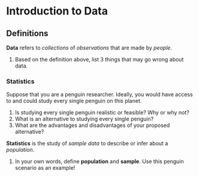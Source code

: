# Introduction to Data

## Definitions
**Data** refers to *collections* of *observations* that are made by *people*.
1. Based on the definition above, list 3 things that may go wrong about data.

### Statistics
Suppose that you are a penguin researcher. Ideally, you would have access to and could study every single penguin on this planet.

1. Is studying every single penguin realistic or feasible? Why or why not?
2. What is an alternative to studying every single penguin?
3. What are the advantages and disadvantages of your proposed alternative?

**Statistics** is the study of *sample data* to describe or infer about a *population*.

1. In your own words, define **population** and **sample**. Use this penguin scenario as an example!